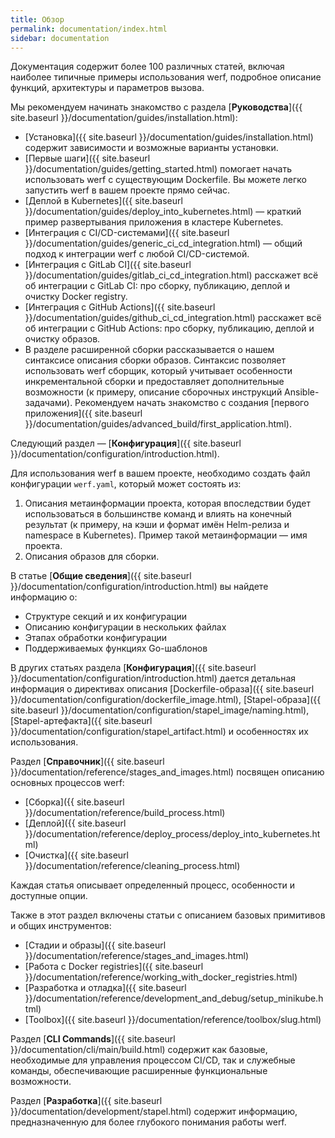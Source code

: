 ```yaml
---
title: Обзор
permalink: documentation/index.html
sidebar: documentation
---
```


Документация содержит более 100 различных статей, включая наиболее типичные примеры использования werf, подробное описание функций, архитектуры и параметров вызова.

Мы рекомендуем начинать знакомство с раздела [**Руководства**]({{ site.baseurl }}/documentation/guides/installation.html):

- [Установка]({{ site.baseurl }}/documentation/guides/installation.html) содержит зависимости и возможные варианты установки.
- [Первые шаги]({{ site.baseurl }}/documentation/guides/getting_started.html) помогает начать использовать werf с существующим Dockerfile. Вы можете легко запустить werf в вашем проекте прямо сейчас.
- [Деплой в Kubernetes]({{ site.baseurl }}/documentation/guides/deploy_into_kubernetes.html) — краткий пример развертывания приложения в кластере Kubernetes.
- [Интеграция с CI/CD-системами]({{ site.baseurl }}/documentation/guides/generic_ci_cd_integration.html) — общий подход к интеграции werf с любой CI/CD-системой.
- [Интеграция с GitLab CI]({{ site.baseurl }}/documentation/guides/gitlab_ci_cd_integration.html) расскажет всё об интеграции с GitLab CI: про сборку, публикацию, деплой и очистку Docker registry.
- [Интеграция с GitHub Actions]({{ site.baseurl }}/documentation/guides/github_ci_cd_integration.html) расскажет всё об интеграции с GitHub Actions: про сборку, публикацию, деплой и очистку образов.
- В разделе расширенной сборки рассказывается о нашем синтаксисе описания сборки образов. Синтаксис позволяет использовать werf сборщик, который учитывает особенности инкрементальной сборки и предоставляет дополнительные возможности (к примеру, описание сборочных инструкций Ansible-задачами). Рекомендуем начать знакомство с создания [первого приложения]({{ site.baseurl }}/documentation/guides/advanced_build/first_application.html).

Следующий раздел — [**Конфигурация**]({{ site.baseurl }}/documentation/configuration/introduction.html).

Для использования werf в вашем проекте, необходимо создать файл конфигурации `werf.yaml`, который может состоять из:

1. Описания метаинформации проекта, которая впоследствии будет использоваться в большинстве команд и влиять на конечный результат (к примеру, на кэши и формат имён Helm-релиза и namespace в Kubernetes). Пример такой метаинформации — имя проекта.
2. Описания образов для сборки.

В статье [**Общие сведения**]({{ site.baseurl }}/documentation/configuration/introduction.html) вы найдете информацию о:

* Структуре секций и их конфигурации
* Описанию конфигурации в нескольких файлах
* Этапах обработки конфигурации 
* Поддерживаемых функциях Go-шаблонов

В других статьях раздела [**Конфигурация**]({{ site.baseurl }}/documentation/configuration/introduction.html) дается детальная информация о директивах описания [Dockerfile-образа]({{ site.baseurl }}/documentation/configuration/dockerfile_image.html), [Stapel-образа]({{ site.baseurl }}/documentation/configuration/stapel_image/naming.html), [Stapel-артефакта]({{ site.baseurl }}/documentation/configuration/stapel_artifact.html) и особенностях их использования.

Раздел [**Справочник**]({{ site.baseurl }}/documentation/reference/stages_and_images.html) посвящен описанию основных процессов werf:

* [Сборка]({{ site.baseurl }}/documentation/reference/build_process.html)
* [Деплой]({{ site.baseurl }}/documentation/reference/deploy_process/deploy_into_kubernetes.html)
* [Очистка]({{ site.baseurl }}/documentation/reference/cleaning_process.html)

Каждая статья описывает определенный процесс, особенности и доступные опции.

Также в этот раздел включены статьи с описанием базовых примитивов и общих инструментов:

* [Стадии и образы]({{ site.baseurl }}/documentation/reference/stages_and_images.html)
* [Работа с Docker registries]({{ site.baseurl }}/documentation/reference/working_with_docker_registries.html)
* [Разработка и отладка]({{ site.baseurl }}/documentation/reference/development_and_debug/setup_minikube.html)
* [Toolbox]({{ site.baseurl }}/documentation/reference/toolbox/slug.html)

Раздел [**CLI Commands**]({{ site.baseurl }}/documentation/cli/main/build.html) содержит как базовые, необходимые для управления процессом CI/CD, так и служебные команды, обеспечивающие расширенные функциональные возможности.

Раздел [**Разработка**]({{ site.baseurl }}/documentation/development/stapel.html) содержит информацию, предназначенную для более глубокого понимания работы werf.
